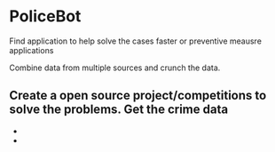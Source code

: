 # PoliceBot

Find application to help solve the cases faster or preventive meausre applications

Combine data from multiple sources and crunch the data.

Create a open source project/competitions to solve the problems.
Get the crime data
-
-
-